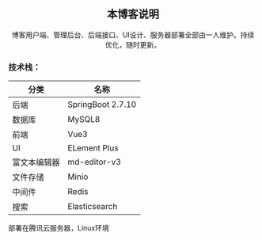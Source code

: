 ## **<center>本博客说明</center>**

<center>博客用户端、管理后台、后端接口、UI设计、服务器部署全部由一人维护。持续优化，随时更新。</center>

### 技术栈：
| 分类     | 名称                |
|--------|-------------------|
| 后端     | SpringBoot 2.7.10 |
| 数据库    | MySQL8            |
| 前端     | Vue3              |
| UI     | ELement Plus      |
| 富文本编辑器 | md-editor-v3      |
| 文件存储   | Minio             |
| 中间件    | Redis             |
| 搜索     | Elasticsearch     |

部署在腾讯云服务器，Linux环境